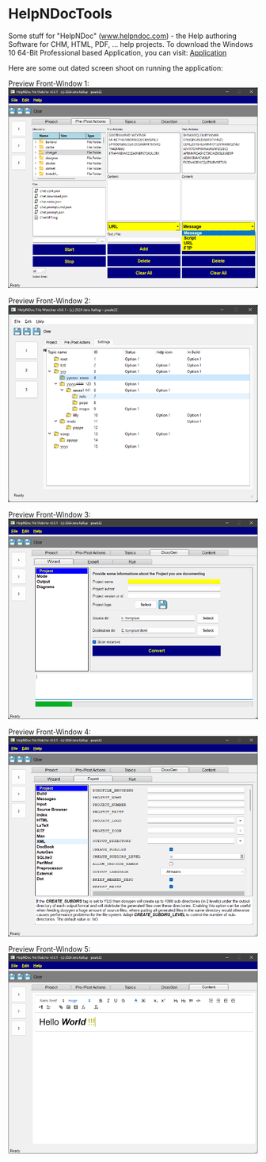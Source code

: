 # HelpNDocTools
Some stuff for "HelpNDoc" (www.helpndoc.com) - the Help authoring Software for CHM, HTML, PDF, ... help projects.
To download the Windows 10 64-Bit Professional based Application, you can visit:
[Application](https://kallup.net/HelpNDoc/pyapp/)

Here are some out dated screen shoot on running the application:

Preview Front-Window 1:
![Preview](src/img/screen000.png)

Preview Front-Window 2:
![Preview](src/img/screen001.png)

Preview Front-Window 3:
![Preview](src/img/screen002.png)

Preview Front-Window 4:
![Preview](src/img/screen003.png)

Preview Front-Window 5:
![Preview](src/img/screen004.png)
